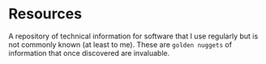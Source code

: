 # Resources

A repository of technical information for software that I use regularly but is not commonly known (at least to me).  These are `golden nuggets` of information that once discovered are invaluable.
